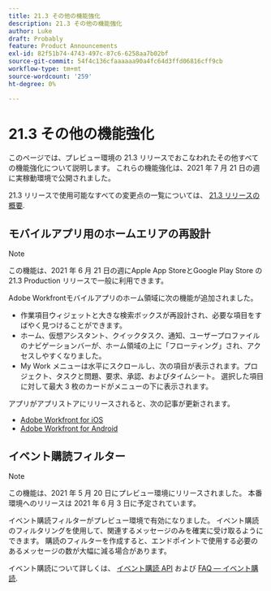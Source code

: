 ```yaml
---
title: 21.3 その他の機能強化
description: 21.3 その他の機能強化
author: Luke
draft: Probably
feature: Product Announcements
exl-id: 82f51b74-4743-497c-87c6-6258aa7b02bf
source-git-commit: 54f4c136cfaaaaaa90a4fc64d3ffd06816cff9cb
workflow-type: tm+mt
source-wordcount: '259'
ht-degree: 0%

---
```


# 21.3 その他の機能強化

このページでは、プレビュー環境の 21.3 リリースでおこなわれたその他すべての機能強化について説明します。 これらの機能強化は、2021 年 7 月 21 日の週に実稼動環境で公開されました。

21.3 リリースで使用可能なすべての変更点の一覧については、 [21.3 リリースの概要](../../../product-announcements/product-releases/21.3-release-activity/21-3-release-overview.md).

## モバイルアプリ用のホームエリアの再設計

>[!NOTE]
>
>この機能は、2021 年 6 月 21 日の週にApple App StoreとGoogle Play Store の 21.3 Production リリースで一般に利用できます。

Adobe Workfrontモバイルアプリのホーム領域に次の機能が追加されました。

* 作業項目ウィジェットと大きな検索ボックスが再設計され、必要な項目をすばやく見つけることができます。
* ホーム、仮想アシスタント、クイックタスク、通知、ユーザープロファイルのナビゲーションバーが、ホーム領域の上に「フローティング」され、アクセスしやすくなりました。
* My Work メニューは水平にスクロールし、次の項目が表示されます。プロジェクト、タスクと問題、要求、承認、およびタイムシート。 選択した項目に対して最大 3 枚のカードがメニューの下に表示されます。

アプリがアプリストアにリリースされると、次の記事が更新されます。

* [Adobe Workfront for iOS](../../../workfront-basics/mobile-apps/using-the-workfront-mobile-app/workfront-for-ios.md)
* [Adobe Workfront for Android](../../../workfront-basics/mobile-apps/using-the-workfront-mobile-app/workfront-for-android.md)

## イベント購読フィルター

>[!NOTE]
>
>この機能は、2021 年 5 月 20 日にプレビュー環境にリリースされました。 本番環境へのリリースは 2021 年 6 月 3 日に予定されています。

イベント購読フィルターがプレビュー環境で有効になりました。 イベント購読のフィルタリングを使用して、関連するメッセージのみを確実に受け取るようにできます。 購読のフィルターを作成すると、エンドポイントで使用する必要のあるメッセージの数が大幅に減る場合があります。

イベント購読について詳しくは、 [イベント購読 API](../../../wf-api/general/event-subs-api.md) および [FAQ — イベント購読](../../../wf-api/general/event-subs-faq.md).
